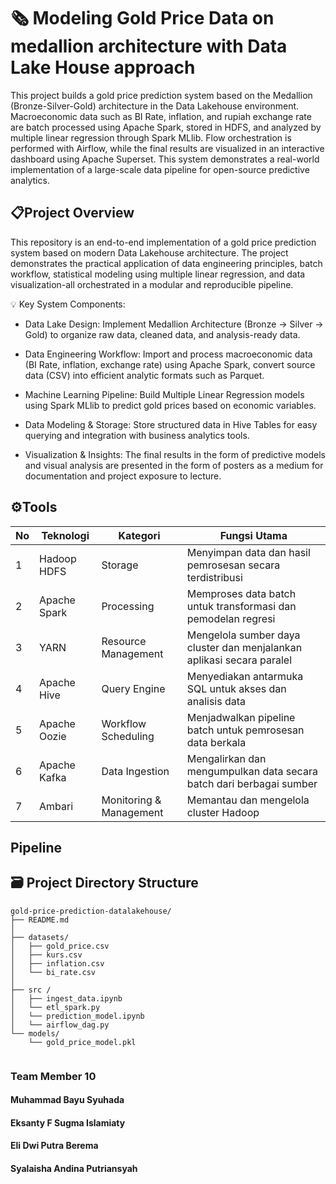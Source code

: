 
# 🗞️ **Modeling Gold Price Data on medallion architecture with Data Lake House approach**

This project builds a gold price prediction system based on the Medallion (Bronze-Silver-Gold) architecture in the Data Lakehouse environment. Macroeconomic data such as BI Rate, inflation, and rupiah exchange rate are batch processed using Apache Spark, stored in HDFS, and analyzed by multiple linear regression through Spark MLlib. Flow orchestration is performed with Airflow, while the final results are visualized in an interactive dashboard using Apache Superset. This system demonstrates a real-world implementation of a large-scale data pipeline for open-source predictive analytics.

## 📋Project Overview

This repository is an end-to-end implementation of a gold price prediction system based on modern Data Lakehouse architecture. The project demonstrates the practical application of data engineering principles, batch workflow, statistical modeling using multiple linear regression, and data visualization-all orchestrated in a modular and reproducible pipeline.

💡 Key System Components:

- Data Lake Design: Implement Medallion Architecture (Bronze → Silver → Gold) to organize raw data, cleaned data, and analysis-ready data.

- Data Engineering Workflow: Import and process macroeconomic data (BI Rate, inflation, exchange rate) using Apache Spark, convert source data (CSV) into efficient analytic formats such as Parquet.

- Machine Learning Pipeline: Build Multiple Linear Regression models using Spark MLlib to predict gold prices based on economic variables.

- Data Modeling & Storage: Store structured data in Hive Tables for easy querying and integration with business analytics tools.

- Visualization & Insights: The final results in the form of predictive models and visual analysis are presented in the form of posters as a medium for documentation and project exposure to lecture.

## ⚙️Tools

| No | Teknologi       | Kategori              | Fungsi Utama                                                                 |
|----|------------------|------------------------|-------------------------------------------------------------------------------|
| 1  | Hadoop HDFS      | Storage                | Menyimpan data dan hasil pemrosesan secara terdistribusi                     |
| 2  | Apache Spark     | Processing             | Memproses data batch untuk transformasi dan pemodelan regresi                |
| 3  | YARN             | Resource Management    | Mengelola sumber daya cluster dan menjalankan aplikasi secara paralel        |
| 4  | Apache Hive      | Query Engine           | Menyediakan antarmuka SQL untuk akses dan analisis data                      |
| 5  | Apache Oozie     | Workflow Scheduling    | Menjadwalkan pipeline batch untuk pemrosesan data berkala                    |
| 6  | Apache Kafka     | Data Ingestion         | Mengalirkan dan mengumpulkan data secara batch dari berbagai sumber          |
| 7  | Ambari           | Monitoring & Management| Memantau dan mengelola cluster Hadoop                                        |

## Pipeline




## 🗃️  Project Directory Structure
```
gold-price-prediction-datalakehouse/
├── README.md
│
├── datasets/
│   ├── gold_price.csv       
│   ├── kurs.csv     
│   ├── inflation.csv        
│   └── bi_rate.csv           
│
├── src /
│   ├── ingest_data.ipynb 
│   └── etl_spark.py
│   └── prediction_model.ipynb         
│   └── airflow_dag.py
└── models/
    └── gold_price_model.pkl


```
### **Team Member 10**
#### Muhammad Bayu Syuhada
#### Eksanty F Sugma Islamiaty
#### Eli Dwi Putra Berema
#### Syalaisha Andina Putriansyah
